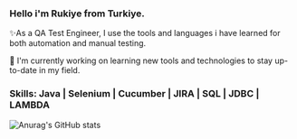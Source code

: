 ### Hello i'm Rukiye from Turkiye. 

✨As a QA Test Engineer, I use the tools and languages i have learned for both automation and manual testing.

🔭 I'm currently working on learning new tools and technologies to stay up-to-date in my field.

### Skills: Java | Selenium | Cucumber | JIRA | SQL | JDBC | LAMBDA



![Anurag's GitHub stats](https://github-readme-stats.vercel.app/api?username=rukiyedoganay&show_icons=true&bg_color=00000000)
<!--
**rukiyedoganay/rukiyedoganay** is a ✨ _special_ ✨ repository because its `README.md` (this file) appears on your GitHub profile.

Here are some ideas to get you started:

- 🔭 I’m currently working on ...
- 🌱 I’m currently learning ...
- 👯 I’m looking to collaborate on ...
- 🤔 I’m looking for help with ...
- 💬 Ask me about ...
- 📫 How to reach me: ...
- 😄 Pronouns: ...
- ⚡ Fun fact: ...
-->
